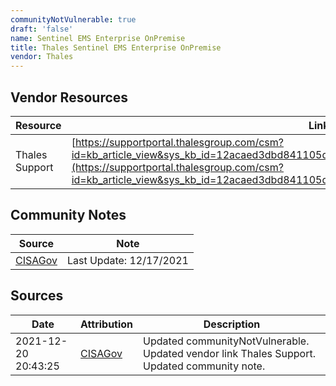 ```yaml
---
communityNotVulnerable: true
draft: 'false'
name: Sentinel EMS Enterprise OnPremise
title: Thales Sentinel EMS Enterprise OnPremise
vendor: Thales
---
```


## Vendor Resources
| Resource | Link |
| --- | --- |
| Thales Support | [https://supportportal.thalesgroup.com/csm?id=kb_article_view&sys_kb_id=12acaed3dbd841105d310573f3961953&sysparm_article=KB0025297](https://supportportal.thalesgroup.com/csm?id=kb_article_view&sys_kb_id=12acaed3dbd841105d310573f3961953&sysparm_article=KB0025297) |


## Community Notes
| Source | Note |
| --- | --- |
| [CISAGov](https://raw.githubusercontent.com/cisagov/log4j-affected-db/develop/README.md) | Last Update: 12/17/2021 |

## Sources
| Date | Attribution | Description |
| --- | --- | --- |
| 2021-12-20 20:43:25 | [CISAGov](https://raw.githubusercontent.com/cisagov/log4j-affected-db/develop/README.md) | Updated communityNotVulnerable. Updated vendor link Thales Support. Updated community note.  |
